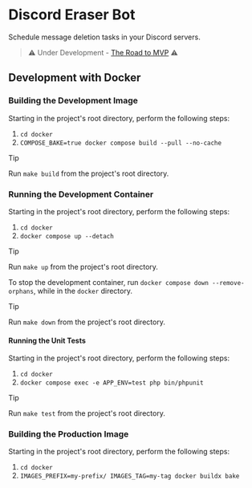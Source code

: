 # Discord Eraser Bot

Schedule message deletion tasks in your Discord servers.

> ⚠️ Under Development - [The Road to MVP](https://github.com/kidthales/discord-eraser-bot/milestone/1) ⚠️

## Development with Docker

### Building the Development Image

Starting in the project's root directory, perform the following steps:

1. `cd docker`
2. `COMPOSE_BAKE=true docker compose build --pull --no-cache`

>[!TIP]
> Run `make build` from the project's root directory.

### Running the Development Container

Starting in the project's root directory, perform the following steps:

1. `cd docker`
2. `docker compose up --detach`

>[!TIP]
> Run `make up` from the project's root directory.

To stop the development container, run `docker compose down --remove-orphans`, while in the `docker` directory.

>[!TIP]
> Run `make down` from the project's root directory.

#### Running the Unit Tests

Starting in the project's root directory, perform the following steps:

1. `cd docker`
2. `docker compose exec -e APP_ENV=test php bin/phpunit`

>[!TIP]
> Run `make test` from the project's root directory.

### Building the Production Image

Starting in the project's root directory, perform the following steps:

1. `cd docker`
2. `IMAGES_PREFIX=my-prefix/ IMAGES_TAG=my-tag docker buildx bake`
